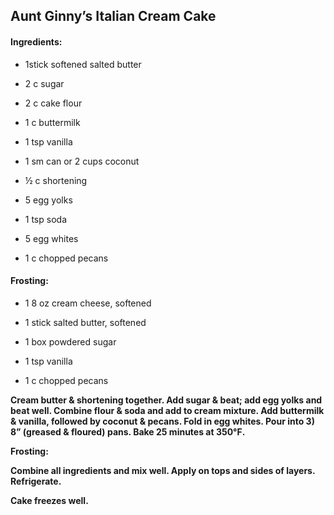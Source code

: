 ## Aunt Ginny’s Italian Cream Cake 



#### Ingredients:

- 1stick softened salted butter

- 2 c sugar

- 2 c cake flour

- 1 c buttermilk

- 1 tsp vanilla

- 1 sm can or 2 cups coconut

- ½ c shortening

- 5 egg yolks

- 1 tsp soda

- 5 egg whites

- 1 c chopped pecans

#### Frosting:

- 1 8 oz cream cheese, softened

- 1 stick salted butter, softened

- 1 box powdered sugar

- 1 tsp vanilla

- 1 c chopped pecans

**Cream butter & shortening together. Add sugar & beat; add egg yolks
and beat well. Combine flour & soda and add to cream mixture. Add
buttermilk & vanilla, followed by coconut & pecans. Fold in egg whites.
Pour into 3) 8” (greased & floured) pans. Bake 25 minutes at 350℉.**

**Frosting:**

**Combine all ingredients and mix well. Apply on tops and sides of layers. Refrigerate.**

**Cake freezes well.**